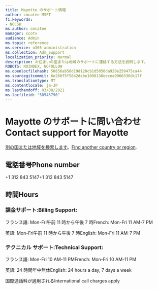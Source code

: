 ```yaml
---
title: Mayotte のサポート情報
author: cmcatee-MSFT
f1.keywords:
- NOCSH
ms.author: cmcatee
manager: scotv
audience: Admin
ms.topic: reference
ms.service: o365-administration
ms.collection: Adm_Support
localization_priority: Normal
description: お住まいの国または地域のサポートに連絡する方法を説明します。
ROBOTS: NOINDEX, NOFOLLOW
ms.openlocfilehash: 50856ab58d19d120cb1d5050da920e259475ca44
ms.sourcegitcommit: 6e260f5f5842debe1098138eecea9068330dc17f
ms.translationtype: MT
ms.contentlocale: ja-JP
ms.lasthandoff: 03/08/2021
ms.locfileid: "50545790"
---
```

# <a name="contact-support-for-mayotte"></a><span data-ttu-id="663bb-103">Mayotte のサポートに問い合わせ</span><span class="sxs-lookup"><span data-stu-id="663bb-103">Contact support for Mayotte</span></span>

<span data-ttu-id="663bb-104">[別の国または地域を検索します](../contact-support-for-business-products.md)。</span><span class="sxs-lookup"><span data-stu-id="663bb-104">[Find another country or region](../contact-support-for-business-products.md).</span></span>

## <a name="phone-number"></a><span data-ttu-id="663bb-105">電話番号</span><span class="sxs-lookup"><span data-stu-id="663bb-105">Phone number</span></span>
<span data-ttu-id="663bb-106">+1 312 843 5147</span><span class="sxs-lookup"><span data-stu-id="663bb-106">+1 312 843 5147</span></span>

## <a name="hours"></a><span data-ttu-id="663bb-107">時間</span><span class="sxs-lookup"><span data-stu-id="663bb-107">Hours</span></span>
### <a name="billing-support"></a><span data-ttu-id="663bb-108">課金サポート:</span><span class="sxs-lookup"><span data-stu-id="663bb-108">Billing Support:</span></span>

<span data-ttu-id="663bb-109">フランス語: Mon-Fri午前 11 時から午後 7 時</span><span class="sxs-lookup"><span data-stu-id="663bb-109">French: Mon-Fri 11 AM-7 PM</span></span>

<span data-ttu-id="663bb-110">英語: Mon-Fri午前 11 時から午後 7 時</span><span class="sxs-lookup"><span data-stu-id="663bb-110">English: Mon-Fri 11 AM-7 PM</span></span>

### <a name="technical-support"></a><span data-ttu-id="663bb-111">テクニカル サポート:</span><span class="sxs-lookup"><span data-stu-id="663bb-111">Technical Support:</span></span>

<span data-ttu-id="663bb-112">フランス語: Mon-Fri 10 AM-11 PM</span><span class="sxs-lookup"><span data-stu-id="663bb-112">French: Mon-Fri 10 AM-11 PM</span></span>

<span data-ttu-id="663bb-113">英語: 24 時間年中無休</span><span class="sxs-lookup"><span data-stu-id="663bb-113">English: 24 hours a day, 7 days a week</span></span>

<span data-ttu-id="663bb-114">国際通話料が適用される</span><span class="sxs-lookup"><span data-stu-id="663bb-114">International call charges apply</span></span>
